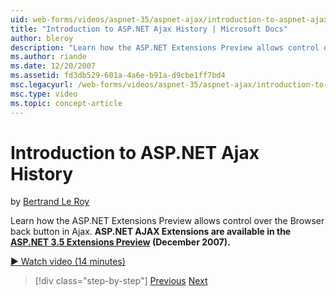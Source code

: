```yaml
---
uid: web-forms/videos/aspnet-35/aspnet-ajax/introduction-to-aspnet-ajax-history
title: "Introduction to ASP.NET Ajax History | Microsoft Docs"
author: bleroy
description: "Learn how the ASP.NET Extensions Preview allows control over the Browser back button in Ajax. ASP.NET AJAX Extensions are available in the ASP.NET 3.5 Extens..."
ms.author: riande
ms.date: 12/20/2007
ms.assetid: fd3db529-601a-4a6e-b91a-d9cbe1ff7bd4
msc.legacyurl: /web-forms/videos/aspnet-35/aspnet-ajax/introduction-to-aspnet-ajax-history
msc.type: video
ms.topic: concept-article
---
```

# Introduction to ASP.NET Ajax History

by [Bertrand Le Roy](https://github.com/bleroy)

Learn how the ASP.NET Extensions Preview allows control over the Browser back button in Ajax. **ASP.NET AJAX Extensions are available in the [ASP.NET 3.5 Extensions Preview](https://www.asp.net/downloads/35-sp1#find) (December 2007).**

[&#9654; Watch video (14 minutes)](https://channel9.msdn.com/Blogs/ASP-NET-Site-Videos/introduction-to-aspnet-ajax-history)

> [!div class="step-by-step"]
> [Previous](adonet-data-services-with-aspnet-ajax-support.md)
> [Next](using-script-combining-to-improve-ajax-performance.md)
